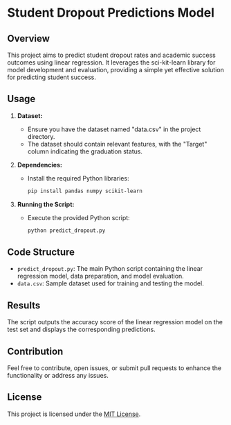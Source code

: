 # Student Dropout Predictions Model

## Overview

This project aims to predict student dropout rates and academic success outcomes using linear regression. It leverages the sci-kit-learn library for model development and evaluation, providing a simple yet effective solution for predicting student success.

## Usage

1. **Dataset:**
   - Ensure you have the dataset named "data.csv" in the project directory.
   - The dataset should contain relevant features, with the "Target" column indicating the graduation status.

2. **Dependencies:**
   - Install the required Python libraries:
     ```bash
     pip install pandas numpy scikit-learn
     ```

3. **Running the Script:**
   - Execute the provided Python script:
     ```bash
     python predict_dropout.py
     ```

## Code Structure

- `predict_dropout.py`: The main Python script containing the linear regression model, data preparation, and model evaluation.
- `data.csv`: Sample dataset used for training and testing the model.

## Results

The script outputs the accuracy score of the linear regression model on the test set and displays the corresponding predictions.

## Contribution

Feel free to contribute, open issues, or submit pull requests to enhance the functionality or address any issues.

## License

This project is licensed under the [MIT License](LICENSE).
